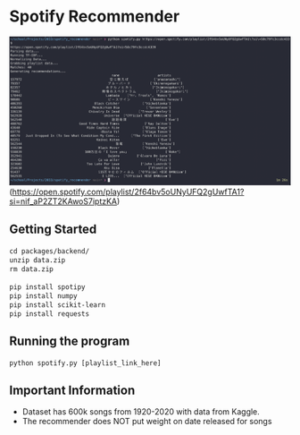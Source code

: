 # Spotify Recommender
![Example Image](example.png)
(https://open.spotify.com/playlist/2f64bv5oUNyUFQ2gUwfTA1?si=nif_aP2ZT2KAwoS7iptzKA)
## Getting Started
```
cd packages/backend/
unzip data.zip
rm data.zip

pip install spotipy
pip install numpy
pip install scikit-learn
pip install requests
```

## Running the program

```
python spotify.py [playlist_link_here]
```

## Important Information
- Dataset has 600k songs from 1920-2020 with data from Kaggle.
- The recommender does NOT put weight on date released for songs

